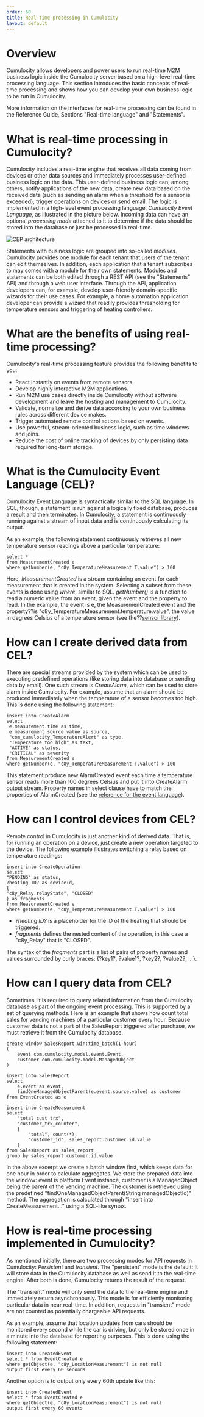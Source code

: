 ```yaml
---
order: 60
title: Real-time processing in Cumulocity
layout: default
---
```

# Overview

Cumulocity allows developers and power users to run real-time M2M business logic inside the Cumulocity server based on a high-level real-time processing language. This section introduces the basic concepts of real-time processing and shows how you can develop your own business logic to be run in Cumulocity.

More information on the interfaces for real-time processing can be found in the Reference Guide, Sections "Real-time language" and "Statements".

# What is real-time processing in Cumulocity?

Cumulocity includes a real-time engine that receives all data coming from devices or other data sources and immediately processes user-defined business logic on the data. This user-defined business logic can, among others, notify applications of the new data, create new data based on the received data (such as sending an alarm when a threshold for a sensor is exceeded), trigger operations on devices or send email. The logic is implemented in a high-level event processing language, *Cumulocity Event Language*, as illustrated in the picture below. Incoming data can have an optional *processing mode* attached to it to determine if the data should be stored into the database or just be processed in real-time.

![CEP architecture](/images/c8yimages/CEPEngineOverview.png)

Statements with business logic are grouped into so-called *modules*. Cumulocity provides one module for each tenant that users of the tenant can edit themselves. In addition, each application that a tenant subscribes to may comes with a module for their own statements. Modules and statements can be both edited through a REST API (see the "Statements" API) and through a web user interface. Through the API, application developers can, for example, develop user-friendly domain-specific wizards for their use cases. For example, a home automation application developer can provide a wizard that readily provides thresholding for temperature sensors and triggering of heating controllers.

# What are the benefits of using real-time processing?

Cumulocity's real-time processing feature provides the following benefits to you:

-   React instantly on events from remote sensors.
-   Develop highly interactive M2M applications.
-   Run M2M use cases directly inside Cumulocity without software development and leave the hosting and management to Cumulocity.
-   Validate, normalize and derive data according to your own business rules across different device makes.
-   Trigger automated remote control actions based on events.
-   Use powerful, stream-oriented business logic, such as time windows and joins.
-   Reduce the cost of online tracking of devices by only persisting data required for long-term storage.

# What is the Cumulocity Event Language (CEL)?

Cumulocity Event Language is syntactically similar to the SQL language. In SQL, though, a statement is run against a logically fixed database, produces a result and then terminates. In Cumulocity, a statement is continuously running against a stream of input data and is continuously calculating its output.

As an example, the following statement continuously retrieves all new temperature sensor readings above a particular temperature:

    select * 
    from MeasurementCreated e
    where getNumber(e, "c8y_TemperatureMeasurement.T.value") > 100

Here, *MeasurementCreated* is a stream containing an event for each measurement that is created in the system. Selecting a subset from these events is done using *where*, similar to SQL. *getNumber()* is a function to read a numeric value from an event, given the event and the property to read. In the example, the event is e, the MeasuremenCreated event and the property??is "c8y\_TemperatureMeasurement.temperature.value", the value in degrees Celsius of a temperature sensor (see the??[sensor library](index.php?option=com_k2&view=item&id=830)).

# How can I create derived data from CEL?

There are special streams provided by the system which can be used to executing predefined operations (like storing data into database or sending data by email). One such stream is *CreateAlarm*, which can be used to store alarm inside Cumulocity. For example, assume that an alarm should be produced immediately when the temperature of a sensor becomes too high. This is done using the following statement:

    insert into CreateAlarm
    select 
     e.measurement.time as time,
     e.measurement.source.value as source,
     "com_cumulocity_TemperatureAlert" as type,
     "Temperature too high" as text,
     "ACTIVE" as status,
     "CRITICAL" as severity    
    from MeasurementCreated e
    where getNumber(e, "c8y_TemperatureMeasurement.T.value") > 100

This statement produce new AlarmCreated event each time a temperature sensor reads more than 100 degrees Celsius and put it into CreateAlarm output stream. Property names in select clause have to match the properties of AlarmCreated (see the [reference for the event language](index.php?option=com_k2&view=item&id=953)).

# How can I control devices from CEL?

Remote control in Cumulocity is just another kind of derived data. That is, for running an operation on a device, just create a new operation targeted to the device. The following example illustrates switching a relay based on temperature readings:

    insert into CreateOperation
    select 
    "PENDING" as status, 
    ?heating ID? as deviceId, 
    {
    "c8y_Relay.relayState", "CLOSED"
    } as fragments
    from MeasurementCreated e
    where getNumber(e, "c8y_TemperatureMeasurement.T.value") > 100

-   *?heating ID?* is a placeholder for the ID of the heating that should be triggered.
-   *fragments* defines the nested content of the operation, in this case a "c8y\_Relay" that is "CLOSED".

The syntax of the *fragments* part is a list of pairs of property names and values surrounded by curly braces: {?key1?, ?value1?, ?key2?, ?value2?, ...}.

# How can I query data from CEL?

Sometimes, it is required to query related information from the Cumulocity database as part of the ongoing event processing. This is supported by a set of querying methods. Here is an example that shows how count total sales for vending machines of a particular customer every hour. Because customer data is not a part of the SalesReport triggered after purchase, we must retrieve it from the Cumulocity database.

    create window SalesReport.win:time_batch(1 hour)  
    (
        event com.cumulocity.model.event.Event,
        customer com.cumulocity.model.ManagedObject
    )

    insert into SalesReport
    select 
        e.event as event,
        findOneManagedObjectParent(e.event.source.value) as customer
    from EventCreated as e

    insert into CreateMeasurement
    select
        "total_cust_trx", 
        "customer_trx_counter",
        {
            "total", count(*),
            "customer_id", sales_report.customer.id.value 
        }
    from SalesReport as sales_report
    group by sales_report.customer.id.value

In the above excerpt we create a batch window first, which keeps data for one hour in order to calculate aggregates. We store the prepared data into the window: event is platform Event instance, customer is a ManagedObject being the parent of the vending machine. The customer is retrieved using the predefined "findOneManagedObjectParent(String managedObjectId)" method. The aggregation is calculated through "insert into CreateMeasurement..." using a SQL-like syntax.

# How is real-time processing implemented in Cumulocity?

As mentioned initially, there are two processing modes for API requests in Cumulocity: *Persistent* and *transient*. The "persistent" mode is the default: It will store data in the Cumulocity database as well as send it to the real-time engine. After both is done, Cumulocity returns the result of the request.

The "transient" mode will only send the data to the real-time engine and immediately return asynchronously. This mode is for efficiently monitoring particular data in near real-time. In addition, requests in "transient" mode are not counted as potentially chargeable API requests.

As an example, assume that location updates from cars should be monitored every second while the car is driving, but only be stored once in a minute into the database for reporting purposes. This is done using the following statement:

    insert into CreatedEvent
    select * from EventCreated e
    where getObject(e, "c8y_LocationMeasurement") is not null
    output first every 60 seconds

Another option is to output only every 60th update like this:

    insert into CreatedEvent
    select * from EventCreated e
    where getObject(e, "c8y_LocationMeasurement") is not null
    output first every 60 events
